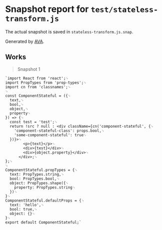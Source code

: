 # Snapshot report for `test/stateless-transform.js`

The actual snapshot is saved in `stateless-transform.js.snap`.

Generated by [AVA](https://ava.li).

## Works

> Snapshot 1

    `import React from 'react';␊
    import PropTypes from 'prop-types';␊
    import cn from 'classnames';␊
    ␊
    const ComponentStateful = ({␊
      text,␊
      bool,␊
      object,␊
      property␊
    }) => {␊
      const test = 'test';␊
      return !src ? null : <div className={cn('component-stateful', {␊
        'component-stateful-class': props.bool,␊
        'some-component-stateful': true␊
      })}>␊
            <p>{text}</p>␊
            <div>{test}</div>␊
            <div>{object.property}</div>␊
          </div>;␊
    };␊
    ␊
    ComponentStateful.propTypes = {␊
      text: PropTypes.string,␊
      bool: PropTypes.bool,␊
      object: PropTypes.shape({␊
        property: PropTypes.string␊
      })␊
    }␊
    ComponentStateful.defaultProps = {␊
      text: 'hello',␊
      bool: true,␊
      object: {}␊
    }␊
    export default ComponentStateful;`

